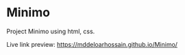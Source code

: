 # Minimo
Project Minimo using html, css.

Live link preview: https://mddeloarhossain.github.io/Minimo/
